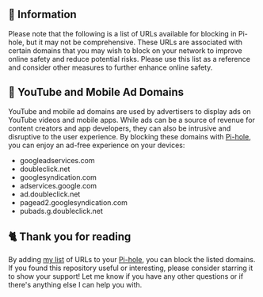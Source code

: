 ## 📃 Information
Please note that the following is a list of URLs available for blocking in Pi-hole, but it may not be comprehensive.
These URLs are associated with certain domains that you may wish to block on your network to improve online safety and reduce potential risks.
Please use this list as a reference and consider other measures to further enhance online safety.

## 🔴 YouTube and Mobile Ad Domains
YouTube and mobile ad domains are used by advertisers to display ads on YouTube videos and mobile apps.
While ads can be a source of revenue for content creators and app developers, they can also be intrusive and disruptive to the user experience.
By blocking these domains with [Pi-hole](../What%20is%20Pi-hole.md), you can enjoy an ad-free experience on your devices:

- googleadservices.com
- doubleclick.net
- googlesyndication.com
- adservices.google.com
- ad.doubleclick.net
- pagead2.googlesyndication.com
- pubads.g.doubleclick.net

## 🐈 Thank you for reading
By adding [my list](https://github.com/sefinek24/PiHole-Blocklist-Collection/blob/main/List.md) of URLs to your [Pi-hole](../What%20is%20Pi-hole.md), you can block the listed domains.
If you found this repository useful or interesting, please consider starring it to show your support!
Let me know if you have any other questions or if there's anything else I can help you with.